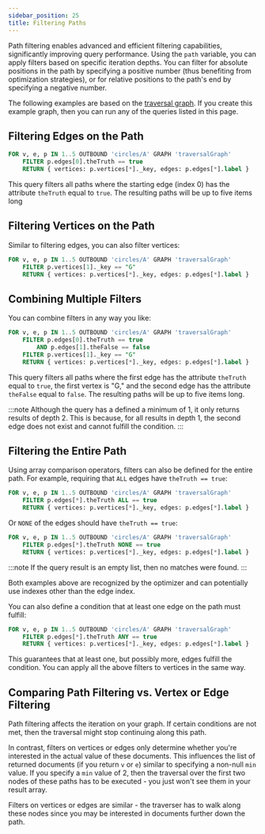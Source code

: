 ```yaml
---
sidebar_position: 25
title: Filtering Paths
---
```


Path filtering enables advanced and efficient filtering capabilities, significantly improving query performance. Using the `path` variable, you can apply filters based on specific iteration depths. You can filter for absolute positions in the path by specifying a positive number (thus benefiting from optimization strategies), or for relative positions to the path's end by specifying a negative number.

The following examples are based on the [traversal graph](../../graph-examples/example-graphs#the-traversal-graph). If you create this example graph, then you can run any of the queries listed in this page.

## Filtering Edges on the Path

```sql
FOR v, e, p IN 1..5 OUTBOUND 'circles/A' GRAPH 'traversalGraph'
    FILTER p.edges[0].theTruth == true
    RETURN { vertices: p.vertices[*]._key, edges: p.edges[*].label }
```

This query filters all paths where the starting edge (index 0) has the attribute `theTruth` equal to `true`. The resulting paths will be up to five items long

## Filtering Vertices on the Path

Similar to filtering edges, you can also filter vertices:

```sql
FOR v, e, p IN 1..5 OUTBOUND 'circles/A' GRAPH 'traversalGraph'
    FILTER p.vertices[1]._key == "G"
    RETURN { vertices: p.vertices[*]._key, edges: p.edges[*].label }
```

## Combining Multiple Filters

You can combine filters in any way you like:

```sql
FOR v, e, p IN 1..5 OUTBOUND 'circles/A' GRAPH 'traversalGraph'
    FILTER p.edges[0].theTruth == true
        AND p.edges[1].theFalse == false
    FILTER p.vertices[1]._key == "G"
    RETURN { vertices: p.vertices[*]._key, edges: p.edges[*].label }
```

This query filters all paths where the first edge has the attribute `theTruth` equal to `true`, the first vertex is "G," and the second edge has the attribute `theFalse` equal to `false`. The resulting paths will be up to five items long.

:::note
Although the query has a defined a minimum of 1, it only returns results of depth 2. This is because, for all results in depth 1, the second edge does not exist and cannot fulfill the condition.
:::

## Filtering the Entire Path

Using array comparison operators, filters can also be defined for the entire path. For example, requiring that `ALL` edges have `theTruth == true`:

```sql
FOR v, e, p IN 1..5 OUTBOUND 'circles/A' GRAPH 'traversalGraph'
    FILTER p.edges[*].theTruth ALL == true
    RETURN { vertices: p.vertices[*]._key, edges: p.edges[*].label }
```

Or `NONE` of the edges should have `theTruth == true`:

```sql
FOR v, e, p IN 1..5 OUTBOUND 'circles/A' GRAPH 'traversalGraph'
    FILTER p.edges[*].theTruth NONE == true
    RETURN { vertices: p.vertices[*]._key, edges: p.edges[*].label }
```

:::note
If the query result is an empty list, then no matches were found.
:::

Both examples above are recognized by the optimizer and can potentially use indexes other than the edge index.

You can also define a condition that at least one edge on the path must fulfill:

```sql
FOR v, e, p IN 1..5 OUTBOUND 'circles/A' GRAPH 'traversalGraph'
    FILTER p.edges[*].theTruth ANY == true
    RETURN { vertices: p.vertices[*]._key, edges: p.edges[*].label }
```

This guarantees that at least one, but possibly more, edges fulfill the condition. You can apply all the above filters to vertices in the same way.

## Comparing Path Filtering vs. Vertex or Edge Filtering

Path filtering affects the iteration on your graph. If certain conditions are not met, then the traversal might stop continuing along this path.

In contrast, filters on vertices or edges only determine whether you're interested in the actual value of these documents. This influences the list of returned documents (if you return `v` or `e`) similar to specifying a non-null `min` value. If you specify a `min` value of 2, then the traversal over the first two nodes of these paths has to be executed - you just won't see them in your result array.

Filters on vertices or edges are similar - the traverser has to walk along these nodes since you may be interested in documents further down the path.

